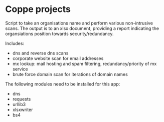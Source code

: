 # Coppe projects

Script to take an organisations name and perform various non-intrusive scans. The output is to an xlsx document, 
providing a report indicating the organsiations position towards security/redundancy.

Includes:
- dns and reverse dns scans
- corporate website scan for email addresses
- mx lookup: mail hosting and spam filtering, redundancy/priority of mx service 
- brute force domain scan for iterations of domain names

The following modules need to be installed for this app:
- dns
- requests
- urllib3
- xlsxwriter
- bs4
